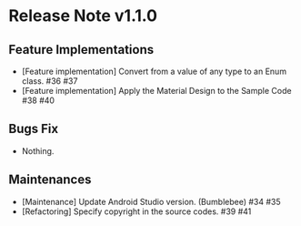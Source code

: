 # Release Note v1.1.0

## Feature Implementations

* [Feature implementation] Convert from a value of any type to an Enum class. #36 #37
* [Feature implementation] Apply the Material Design to the Sample Code #38 #40

## Bugs Fix

* Nothing.

## Maintenances

* [Maintenance] Update Android Studio version. (Bumblebee) #34 #35
* [Refactoring] Specify copyright in the source codes. #39 #41
